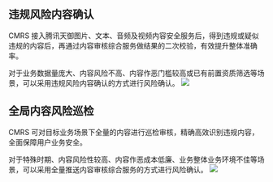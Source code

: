 ## 违规风险内容确认
CMRS 接入腾讯天御图片、文本、音频及视频内容安全服务后，得到违规或疑似违规的内容后，再通过内容审核综合服务做结果的二次校验，有效提升整体准确率。

对于业务数据量庞大、内容风险不高、内容作恶门槛较高或已有前置资质筛选等场景，可以采用违规风险内容确认的方式进行风险确认。
![](https://main.qcloudimg.com/raw/89a052739c9f10adb080f585f55d9fd1.png)
## 全局内容风险巡检 
CMRS 可对目标业务场景下全量的内容进行巡检审核，精确高效识别违规内容，全面保障用户业务安全。

对于特殊时期、内容风险性较高、内容作恶成本低廉、业务整体业务环境不佳等场景，可以采用全量推送内容审核综合服务的方式进行风险确认。
![](https://main.qcloudimg.com/raw/0182bfcb38c570a8e0c73d493be0aae0.png)
